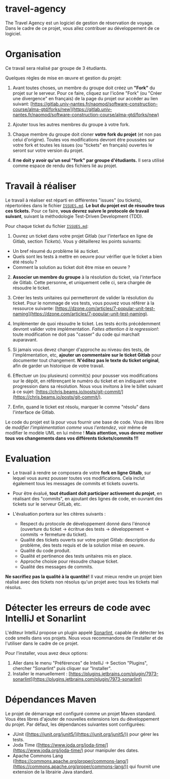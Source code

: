 # travel-agency

The Travel Agency est un logiciel de gestion de réservation de voyage.
Dans le cadre de ce projet, vous allez contribuer au développement de ce logiciel.


# Organisation

Ce travail sera réalisé par groupe de 3 étudiants.

Quelques règles de mise en œuvre et gestion du projet:

1. Avant toutes choses, un membre du groupe doit créez un **"Fork"** du projet sur le serveur.
Pour ce faire, cliquez sur l'icône "Fork" (ou "Créer une divergence" en français) de la page du projet our accéder au lien suivant: [https://gitlab.univ-nantes.fr/naomod/software-construction-course/alma-gtd/forks/new](https://gitlab.univ-nantes.fr/naomod/software-construction-course/alma-gtd/forks/new)

2. Ajouter tous les autres membres du groupe à votre fork.

3. Chaque membre du groupe doit cloner **votre fork du projet** (et non pas celui d'origine). Toutes vos modifications devront être poussées sur votre fork et toutes les issues (ou "tickets" en français) ouvertes le seront sur votre version du projet.

4. **Il ne doit y avoir qu'un seul "fork" par groupe d'étudiants.** Il sera utilisé comme espace de rendu des fichiers lié au projet.

# Travail à réaliser

Le travail à réaliser est réparti en différentes "issues" (ou tickets), répertoriées dans le fichier [`ISSUES.md`](https://gitlab.univ-nantes.fr/naomod/software-construction-course/travel-agency/blob/master/ISSUES.md). **Le but du projet est de résoudre tous ces tickets.** Pour ce faire, **vous devrez suivre le protocole de travail suivant**, suivant la méthodologie Test-Driven Development (TDD).

Pour chaque ticket du fichier [`ISSUES.md`](https://gitlab.univ-nantes.fr/naomod/software-construction-course/travel-agency/blob/master/ISSUES.md):

1. Ouvrez un ticket dans votre projet Gitlab (sur l'interface en ligne de Gitlab, section *Tickets*). Vous y détaillerez les points suivants:
  * Un bref résumé du problème lié au ticket.
  * Quels sont les tests à mettre en oeuvre pour vérifier que le ticket a bien été résolu ?
  * Comment la solution au ticket doit être mise en oeuvre ?
 
2. **Associer un membre du groupe** à la résolution du ticket, via l'interface de Gitlab. Cette personne, et uniquement celle ci, sera chargée de résoudre le ticket.

3. Créer les tests unitaires qui permetteront de valider la résolution du ticket. Pour le nommage de vos tests, vous pouvez vous référer à la ressource suivante: [https://dzone.com/articles/7-popular-unit-test-naming](https://dzone.com/articles/7-popular-unit-test-naming).

4. Implémenter de quoi résoudre le ticket. Les tests écrits précédemment devront valider votre implémentation. *Faites attention à la regression!*: toute modification ne doit pas "casser" du code qui marchait auparavant.

5. Si jamais vous devez changer d'approche au niveau des tests, de l'implémentation, etc, **ajouter un commentaire sur le ticket Gitlab**  pour documenter tout changement. **N'éditez pas le texte du ticket original**, afin de garder un historique de votre travail.

6. Effectuer un (ou plusieurs) commit(s) pour pousser vos modifications sur le dépôt, en référençant le numéro du ticket et en indiquant votre progression dans sa résolution. Nous vous invitons à lire le billet suivant à ce sujet: [https://chris.beams.io/posts/git-commit/](https://chris.beams.io/posts/git-commit/).

7. Enfin, quand le ticket est résolu, marquer le comme "résolu" dans l'interface de Gitlab.

Le code du projet est là pour vous fournir une base de code. Vous êtes libre de *modifier l'implémentation comme vous l'entendez*, voir même de modifier le modèle UML en lui même !  **Mais attention, vous devrez motiver tous vos changements dans vos différents tickets/commits !!!**

# Evaluation

* Le travail à rendre se composera de votre **fork en ligne Gitalb**, sur lequel vous aurez pousser toutes vos modifications. Cela inclut également tous les messages de commits et tickets ouverts.

* Pour être évalué, **tout étudiant doit participer activement du projet**, en réalisant des "commits", en ajoutant des lignes de code, en ouvrant des tickets sur le serveur GitLab, etc.

* L'évaluation portera sur les citères suivants :
  * Respect du protocole de développement donné dans l'énoncé (ouverture du ticket -> écritrue des tests -> développement -> commits -> fermeture du ticket).
  * Qualité des tickets ouverts sur votre projet Gitlab: description du problème, des tests requis et de la solution mise en oeuvre.
  * Qualité du code produit.
  * Qualité et pertinence des tests unitaires mis en place.
  * Approche choisie pour résoudre chaque ticket.
  * Qualité des messages de commits.
  
**Ne sacrifiez pas la qualité à la quantité!** Il vaut mieux rendre un projet bien réalisé avec des tickets non résolus qu'un projet avec tous les tickets mal résolus.
  
# Détecter les erreurs de code avec IntelliJ et Sonarlint

L'éditeur IntelliJ propose un plugin appelé [Sonarlint](https://www.sonarlint.org/), capable de détecter les code smells dans vos projets.
Nous vous recommandons de l'installer et de l'utiliser dans le cadre de ce projet.

Pour l'installer, vous avez deux options:
1. Aller dans le menu "Préférences" de IntelliJ -> Section "Plugins", chercher "Sonarlint" puis cliquer sur "Installer".
2. Installer le manuellement : [https://plugins.jetbrains.com/plugin/7973-sonarlint](https://plugins.jetbrains.com/plugin/7973-sonarlint) 

# Dépendances Maven

Le projet de démarrage est configuré comme un projet Maven standard. Vous êtes libres d'ajouter de nouvelles extensions lors du développement du projet. Par défaut, les dépendances suivantes sont configurées:
* JUnit ([https://junit.org/junit5/](https://junit.org/junit5/)) pour gérer les tests.
* Joda Time ([https://www.joda.org/joda-time/](https://www.joda.org/joda-time/) pour manipuler des dates.
* Apache Commons Lang ([https://commons.apache.org/proper/commons-lang/](https://commons.apache.org/proper/commons-lang/)) qui fournit une extension de la librairie Java standard.
